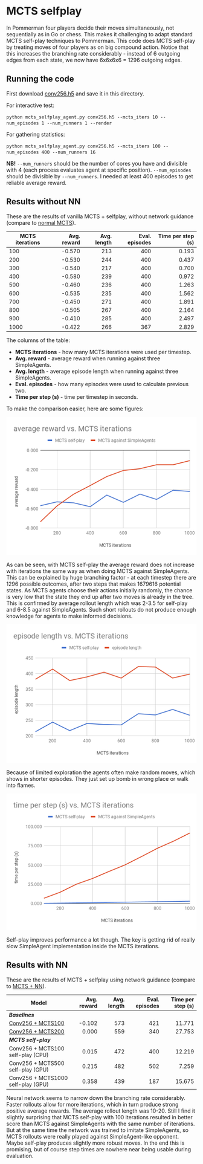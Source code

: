 # MCTS selfplay

In Pommerman four players decide their moves simultaneously, not sequentially as in Go or chess. This makes it challenging to adapt standard MCTS self-play techniques to Pommerman. This code does MCTS self-play by treating moves of four players as on big compound action. Notice that this increases the branching rate considerably - instead of 6 outgoing edges from each state, we now have 6x6x6x6 = 1296 outgoing edges.

## Running the code

First download [conv256.h5](https://github.com/tambetm/pommerman-baselines/releases/download/simple_600K_models/conv256.h5) and save it in this directory.

For interactive test:
```
python mcts_selfplay_agent.py conv256.h5 --mcts_iters 10 --num_episodes 1 --num_runners 1 --render
```
For gathering statistics:
```
python mcts_selfplay_agent.py conv256.h5 --mcts_iters 100 --num_episodes 400 --num_runners 16
```
**NB!** `--num_runners` should be the number of cores you have and divisible with 4 (each process evaluates agent at specific position). `--num_episodes` should be divisible by `--num_runners`. I needed at least 400 episodes to get reliable average reward.

## Results without NN

These are the results of vanilla MCTS + selfplay, without network guidance (compare to [normal MCTS](../mcts#results)).

| MCTS iterations | Avg. reward | Avg. length | Eval. episodes | Time per step (s) |
| --- | ---: | ---: | ---: | ---: |
| 100 | -0.570 | 213 | 400 | 0.193 |
| 200 | -0.530 | 244 | 400 | 0.437 |
| 300 | -0.540 | 217 | 400 | 0.700 |
| 400 | -0.580 | 239 | 400 | 0.972 |
| 500 | -0.460 | 236 | 400 | 1.263 |
| 600 | -0.535 | 235 | 400 | 1.562 |
| 700 | -0.450 | 271 | 400 | 1.891 |
| 800 | -0.505 | 267 | 400 | 2.164 |
| 900 | -0.410 | 285 | 400 | 2.497 |
| 1000 | -0.422 | 266 | 367 | 2.829 |

The columns of the table:
* **MCTS iterations** - how many MCTS iterations were used per timestep.
* **Avg. reward** - average reward when running against three SimpleAgents.
* **Avg. length** - average episode length when running against three SimpleAgents.
* **Eval. episodes** - how many episodes were used to calculate previous two.
* **Time per step (s)** - time per timestep in seconds.

To make the comparison easier, here are some figures:

![Average reward vs MCTS iterations](/mcts_selfplay/images/avg_reward_vs_mcts_iters.png)

As can be seen, with MCTS self-play the average reward does not increase with iterations the same way as when doing MCTS against SimpleAgents. This can be explained by huge branching factor - at each timestep there are 1296 possible outcomes, after two steps that makes 1679616 potential states. As MCTS agents choose their actions initially randomly, the chance is very low that the state they end up after two moves is already in the tree. This is confirmed by average rollout length which was 2-3.5 for self-play and 6-8.5 against SimpleAgents. Such short rollouts do not produce enough knowledge for agents to make informed decisions.

![Average episode length vs MCTS iterations](/mcts_selfplay/images/avg_length_vs_mcts_iters.png)

Because of limited exploration the agents often make random moves, which shows in shorter episodes. They just set up bomb in wrong place or walk into flames. 

![Time per step (s) vs MCTS iterations](/mcts_selfplay/images/time_per_step_vs_mcts_iters.png)

Self-play improves performance a lot though. The key is getting rid of really slow SimpleAgent implementation inside the MCTS iterations.

## Results with NN

These are the results of MCTS + selfplay using network guidance (compare to [MCTS + NN](../mcts_nn#results)).

| Model | Avg. reward | Avg. length | Eval. episodes | Time per step (s) |
| --- | ---: | ---: | ---: | ---: |
| ***Baselines*** |
| [Conv256 + MCTS100](../mcts_nn#results) | -0.102 | 573 | 421 | 11.771 |
| [Conv256 + MCTS200](../mcts_nn#results) | 0.000 | 559 | 340 | 27.753 |
| ***MCTS self-play*** |
| Conv256 + MCTS100 self-play (CPU) | 0.015 | 472 | 400 | 12.219 |
| Conv256 + MCTS500 self-play (GPU) | 0.215 | 482 | 502 | 7.259 |
| Conv256 + MCTS1000 self-play (GPU) | 0.358 | 439 | 187 | 15.675 |

Neural network seems to narrow down the branching rate considerably. Faster rollouts allow for more iterations, which in turn produce strong positive average rewards. The average rollout length was 10-20. Still I find it slightly surprising that MCTS self-play with 100 iterations resulted in better score than MCTS against SimpleAgents with the same number of iterations. But at the same time the network was trained to imitate SimpleAgents, so MCTS rollouts were really played against SimpleAgent-like opponent. Maybe self-play produces slightly more robust moves. In the end this is promising, but of course step times are nowhere near being usable during evaluation.
